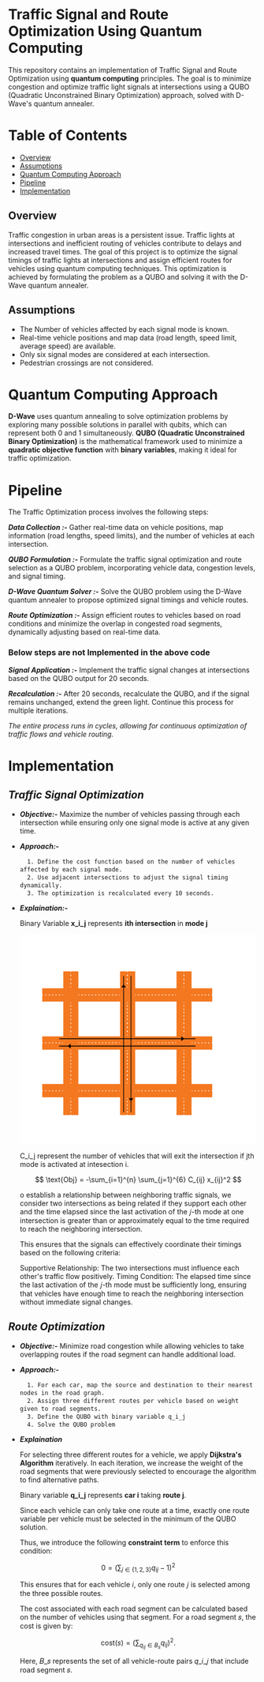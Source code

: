 Traffic Signal and Route Optimization Using Quantum Computing
==============
This repository contains an implementation of Traffic Signal and Route Optimization using **quantum computing** principles. The goal is to minimize congestion and optimize traffic light signals at intersections using a QUBO (Quadratic Unconstrained Binary Optimization) approach, solved with D-Wave's quantum annealer.

Table of Contents
=================


* [Overview](#Overview)
* [Assumptions](#Assumptionst)
* [Quantum Computing Approach](#Quantum-Computing-Approach)
* [Pipeline](#Pipeline)
* [Implementation](#Implementation)

## Overview

Traffic congestion in urban areas is a persistent issue. Traffic lights at intersections and inefficient routing of vehicles contribute to delays and increased travel times. The goal of this project is to optimize the signal timings of traffic lights at intersections and assign efficient routes for vehicles using quantum computing techniques. This optimization is achieved by formulating the problem as a QUBO and solving it with the D-Wave quantum annealer.

## Assumptions

- The Number of vehicles affected by each signal mode is known.
- Real-time vehicle positions and map data (road length, speed limit, average speed) are available.
- Only six signal modes are considered at each intersection.
- Pedestrian crossings are not considered.

# Quantum Computing Approach

**D-Wave** uses quantum annealing to solve optimization problems by exploring many possible solutions in parallel with qubits, which can represent both 0 and 1 simultaneously. **QUBO (Quadratic Unconstrained Binary Optimization)** is the mathematical framework used to minimize a **quadratic objective function** with **binary variables**, making it ideal for traffic optimization.

# Pipeline

The Traffic Optimization process involves the following steps: 

***Data Collection :-***
Gather real-time data on vehicle positions, map information (road lengths, speed limits), and the number of vehicles at each intersection.

***QUBO Formulation :-***
Formulate the traffic signal optimization and route selection as a QUBO problem, incorporating vehicle data, congestion levels, and signal timing.

***D-Wave Quantum Solver :-***
Solve the QUBO problem using the D-Wave quantum annealer to propose optimized signal timings and vehicle routes.

***Route Optimization :-***
Assign efficient routes to vehicles based on road conditions and minimize the overlap in congested road segments, dynamically adjusting based on real-time data.

### Below steps are not Implemented in the above code 

***Signal Application :-***
Implement the traffic signal changes at intersections based on the QUBO output for 20 seconds.

***Recalculation :-***
After 20 seconds, recalculate the QUBO, and if the signal remains unchanged, extend the green light. Continue this process for multiple iterations.

*The entire process runs in cycles, allowing for continuous optimization of traffic flows and vehicle routing.*

# Implementation
## *Traffic Signal Optimization*

- ***Objective:-*** Maximize the number of vehicles passing through each intersection while ensuring only one signal mode is active at any given time.
- ***Approach:-***
        
        1. Define the cost function based on the number of vehicles affected by each signal mode.
        2. Use adjacent intersections to adjust the signal timing dynamically.
        3. The optimization is recalculated every 10 seconds.
- ***Explaination:-***

    Binary Variable  **x_i_j** represents **ith intersection** in **mode j**

    <img width="760" alt="image1" src="https://github.com/naitik-2006/traffic_optimization/blob/main/img.png">

    C_i_j represent the number of vehicles that will exit the intersection if jth mode is activated at intesection i.

    $$
    \text{Obj} = -\sum_{i=1}^{n} \sum_{j=1}^{6} C_{ij} x_{ij}^2
    $$

    o establish a relationship between neighboring traffic signals, we consider two intersections as being related if they support each other and the time elapsed since the last activation of the 𝑗-th mode at one intersection is greater than or approximately equal to the time required to reach the neighboring intersection.

    This ensures that the signals can effectively coordinate their timings based on the following criteria:

    Supportive Relationship: The two intersections must influence each other's traffic flow positively.
    Timing Condition: The elapsed time since the last activation of the 𝑗-th mode must be sufficiently long, ensuring that vehicles have enough time to reach the neighboring intersection without immediate signal changes.

## *Route Optimization*
- ***Objective:-*** Minimize road congestion while allowing vehicles to take overlapping routes if the road segment can handle additional load.
- ***Approach:-***
        
        1. For each car, map the source and destination to their nearest nodes in the road graph.
        2. Assign three different routes per vehicle based on weight given to road segments.
        3. Define the QUBO with binary variable q_i_j
        4. Solve the QUBO problem
- ***Explaination***

    For selecting three different routes for a vehicle, we apply **Dijkstra's Algorithm** iteratively. In each iteration, we increase the weight of the road segments that were previously selected to encourage the algorithm to find alternative paths.

    Binary variable **q_i_j** represents **car i** taking **route j**. 
    
    Since each vehicle can only take one route at a time, exactly one route variable per vehicle must be selected in the minimum of the QUBO solution.

    Thus, we introduce the following **constraint term** to enforce this condition:

    $$ 
    0 = \left( \sum_{j \in \{1, 2, 3\}} q_{ij} - 1 \right)^2
    $$

    This ensures that for each vehicle 𝑖, only one route 𝑗 is selected among the three possible routes.

    The cost associated with each road segment can be calculated based on the number of vehicles using that segment. For a road segment 𝑠, the cost is given by:

    $$
    \text{cost}(s) = \left( \sum_{q_{ij} \in B_s} q_{ij} \right)^2.
    $$

    Here, 𝐵_𝑠 represents the set of all vehicle-route pairs 𝑞_𝑖_𝑗 that include road segment 𝑠.
